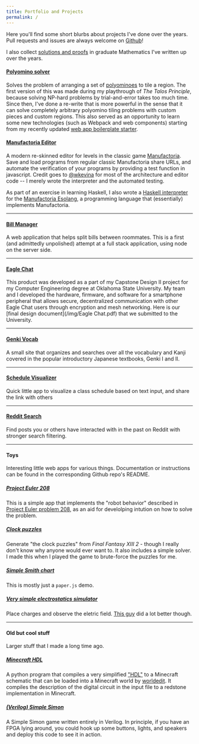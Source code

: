 ```yaml
---
title: Portfolio and Projects
permalink: /
---
```


Here you'll find some short blurbs about projects I've done over the years.
Pull requests and issues are always welcome on [Github](https://github.com/cemulate)!

I also collect [solutions and proofs](/math) in graduate Mathematics I've written up over the years.

#### [**Polyomino solver**](https://cemulate.github.io/polyomino-solver/)

Solves the problem of arranging a set of [polyominoes](https://en.wikipedia.org/wiki/Polyomino) to tile a region.
The first version of this was made during my playthrough of *The Talos Principle*, because solving NP-hard problems by trial-and-error takes too much time.
Since then, I've done a re-write that is more powerful in the sense that it can solve completely arbitrary polyomino tiling problems with custom pieces and custom regions.
This also served as an opportunity to learn some new technologies (such as Webpack and web components) starting from my recently updated [web app boilerplate starter](https://github.com/cemulate/static-web-app-stack).

#### [**Manufactoria Editor**](https://cemulate.github.io/manufactoria-editor/)

A modern re-skinned editor for levels in the classic game [Manufactoria](http://pleasingfungus.com/Manufactoria/).
Save and load programs from regular classic Manufactoria share URLs, and automate the verification of your programs by providing a test function in javascript.
Credit goes to [@wkevina](https://github.com/wkevina) for most of the architecture and editor code -- I merely wrote the interpreter and the automated testing.

As part of an exercise in learning Haskell, I also wrote a [Haskell interpreter](https://github.com/cemulate/haskell-manufactoria-interpreter) for the [Manufactoria Esolang](https://esolangs.org/wiki/Manufactoria), a programming language that (essentially) implements Manufactoria.

---

#### [**Bill Manager**](https://github.com/cemulate/bill-manager)

A web application that helps split bills between roommates.
This is a first (and admittedly unpolished) attempt at a full stack application, using node on the server side.

---

#### [**Eagle Chat**](https://github.com/EagleChat)

This product was developed as a part of my Capstone Design II project for my Computer Engineering degree at Oklahoma State University.
My team and I developed the hardware, firmware, and software for a smartphone peripheral that allows secure, decentralized communication with other Eagle Chat users through encryption and mesh networking.
Here is our [final design document](/img/Eagle Chat.pdf) that we submitted to the University.

---

#### [**Genki Vocab**](http://cemulate.github.io/genki-vocab/)

A small site that organizes and searches over all the vocabulary and Kanji covered in the popular introductory Japanese textbooks, Genki I and II.

---

#### [**Schedule Visualizer**](https://cemulate.github.io/schedule-visualizer/)

Quick little app to visualize a class schedule based on text input, and share the link with others

---

#### [**Reddit Search**](https://cemulate.github.io/reddit-search/)

Find posts you or others have interacted with in the past on Reddit with stronger search filtering.

---

#### Toys

Interesting little web apps for various things.
Documentation or instructions can be found in the corresponding Github repo's README.

##### [**Project Euler 208**](https://cemulate.github.io/project-euler-208)

This is a simple app that implements the "robot behavior" described in [Project Euler problem 208](https://projecteuler.net/problem=208), as an aid for develolping intution on how to solve the problem.

##### [**Clock puzzles**](https://cemulate.github.io/ff13-clock-puzzle/)

Generate "the clock puzzles" from *Final Fantasy XIII 2* - though I really don't know why anyone would ever want to.
It also includes a simple solver.
I made this when I played the game to brute-force the puzzles for me.

##### [**Simple Smith chart**](https://cemulate.github.io/smith-chart/)

This is mostly just a `paper.js` demo.

##### [**Very simple electrostatics simulator**](https://cemulate.github.io/em-statics/)

Place charges and observe the eletric field.
[This guy](http://hsilomedus.me/wp-content/uploads/d3electricField/electricField.html) did a lot better though.

---

#### Old but cool stuff

Larger stuff that I made a long time ago.

##### [**Minecraft HDL**](https://github.com/cemulate/minecraft-hdl)

A python program that compiles a very simplified ["HDL"](https://en.wikipedia.org/wiki/Hardware_description_language) to a Minecraft schematic that can be loaded into a Minecraft world by [worldedit](http://dev.bukkit.org/bukkit-plugins/worldedit/).
It compiles the description of the digital circuit in the input file to a redstone implementation in Minecraft.

##### [**(Verilog) Simple Simon**](https://github.com/cemulate/simple-simon)

A Simple Simon game written entirely in Verilog.
In principle, if you have an FPGA lying around, you could hook up some buttons, lights, and speakers and deploy this code to see it in action.
